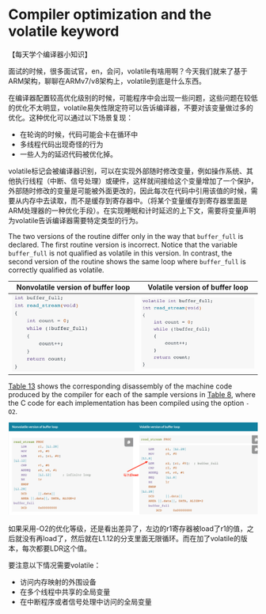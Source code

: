 # Compiler optimization and the volatile keyword

【每天学个编译器小知识】

面试的时候，很多面试官，en，会问，volatile有啥用啊？今天我们就来了基于ARM架构，聊聊在ARMv7/v8架构上，volatile到底是什么东西。

在编译器配置较高优化级别的时候，可能程序中会出现一些问题，这些问题在较低的优化不太明显，volatile易失性限定符可以告诉编译器，不要对该变量做过多的优化。这种优化可以通过以下场景复现：

* 在轮询的时候，代码可能会卡在循环中
* 多线程代码出现奇怪的行为
* 一些人为的延迟代码被优化掉。

volatile标记会被编译器识别，可以在实现外部随时修改变量，例如操作系统、其他执行线程（中断、信号处理）或硬件，这样就间接给这个变量增加了一个保护，外部随时修改的变量是可能被外面更改的，因此每次在代码中引用该值的时候，需要从内存中去读取，而不是缓存到寄存器中。（将某个变量缓存到寄存器里面是ARM处理器的一种优化手段）。在实现睡眠和计时延迟的上下文，需要将变量声明为volatile告诉编译器需要特定类型的行为。

The two versions of the routine differ only in the way that `buffer_full` is declared. The first routine version is incorrect. Notice that the variable `buffer_full` is not qualified as volatile in this version. In contrast, the second version of the routine shows the same loop where `buffer_full` is correctly qualified as volatile.

| Nonvolatile version of buffer loop                           | Volatile version of buffer loop                              |
| ------------------------------------------------------------ | ------------------------------------------------------------ |
| ![image-20220413213827285](https://raw.githubusercontent.com/carloscn/images/main/typoraimage-20220413213827285.png) | ![image-20220413213842311](https://raw.githubusercontent.com/carloscn/images/main/typoraimage-20220413213842311.png) |

[Table 13](https://developer.arm.com/documentation/dui0472/c/compiler-coding-practices/compiler-optimization-and-the-volatile-keyword?lang=en) shows the corresponding disassembly of the machine code produced by the compiler for each of the sample versions in [Table 8](https://developer.arm.com/documentation/dui0472/c/compiler-coding-practices/optimization-of-loop-termination-in-c-code?lang=en), where the C code for each implementation has been compiled using the option `-O2`.

![image-20220413214136517](https://raw.githubusercontent.com/carloscn/images/main/typoraimage-20220413214136517.png)

如果采用-O2的优化等级，还是看出差异了，左边的r1寄存器被load了r1的值，之后就没有再load了，然后就在L1.12的分支里面无限循环。而在加了volatile的版本，每次都要LDR这个值。

要注意以下情况需要volatile：

* 访问内存映射的外围设备
* 在多个线程中共享的全局变量
* 在中断程序或者信号处理中访问的全局变量
